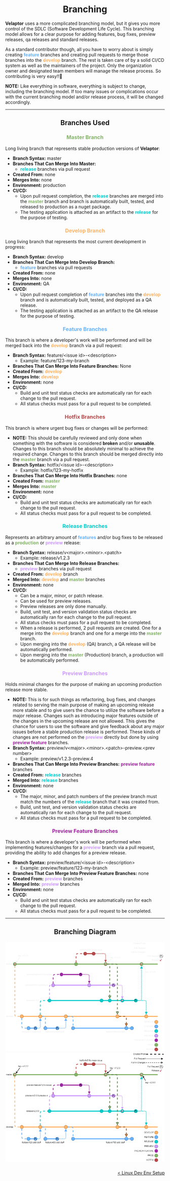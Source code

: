 <h1 align="center">Branching</h1>

**Velaptor** uses a more complicated branching model, but it gives you more control of the SDLC (Software Development Life Cycle).  This branching model allows for a clear purpose for adding features, bug fixes, preview releases, qa releases and standard releases.

As a standard contributor though, all you have to worry about is simply creating <span style="color: #66B2FF;font-weight:bold">feature</span> branches and creating pull requests to merge those branches into the <span style="color: #FFB366;font-weight:bold">develop</span> branch.  The rest is taken care of by a solid CI/CD system as well as the maintainers of the project.  Only the organization owner and designated team members will manage the release process.  So contributing is very easy!!🥳

**NOTE:** Like everything in software, everything is subject to change, including the branching model.  If too many issues or complications occur with the current branching model and/or release process, it will be changed accordingly.

---

<h2 align="center">Branches Used</h2>


<h3 align="center" style="color: #82B366;font-weight:bold">Master Branch</h3>

Long living branch that represents stable production versions of **Velaptor**:
- **Branch Syntax:** master
- **Branches That Can Merge Into Master:**
  - <span style="color: #00CCCC;font-weight:bold">release</span> branches via pull request
- **Created From:** none
- **Merges Into:** none
- **Environment:** production
- **CI/CD:**
  - Upon pull request completion, the <span style="color: #00CCCC;font-weight:bold">release</span> branches are merged into the <span style="color: #82B366;font-weight:bold">master</span> branch and branch is automatically built, tested, and released to production as a nuget package.
  - The testing application is attached as an artifact to the <span style="color: #00CCCC;font-weight:bold">release</span> for the purpose of testing.


<h3 align="center" style="color: #FFB366;font-weight:bold">Develop Branch</h3>

Long living branch that represents the most current development in progress:
- **Branch Syntax:** develop
- **Branches That Can Merge Into Develop Branch:**
  - <span style="color: #66B2FF;font-weight:bold">feature</span> branches via pull requests
- **Created From:** none
- **Merges Into:** none
- **Environment:** QA
- **CI/CD:**
  - Upon pull request completion of <span style="color: #66B2FF;font-weight:bold">feature</span> branches into the <span style="color: #FFB366;font-weight:bold">develop</span> branch and is automatically built, tested, and deployed as a QA release.
  - The testing application is attached as an artifact to the QA release for the purpose of testing.
   

<h3 align="center" style="color: #66B2FF;font-weight:bold">Feature Branches</h3>

This branch is where a developer's work will be performed and will be merged back into the <span style="color: #FFB366;font-weight:bold">develop</span> branch via a pull request:
- **Branch Syntax:** feature/\<issue id\>-\<description\>
  - Example: feature/123-my-branch
- **Branches That Can Merge Into Feature Branches:** None
- **Created From:** <span style="color: #FFB366;font-weight:bold">develop</span>
- **Merges Into:** <span style="color: #FFB366;font-weight:bold">develop</span>
- **Environment:** none
- **CI/CD:**
  - Build and unit test status checks are automatically ran for each change to the pull request.
  - All status checks must pass for a pull request to be completed.


<h3 align="center" style="color: #B84949;font-weight:bold">Hotfix Branches</h3>

This branch is where urgent bug fixes or changes will be performed:

- **NOTE:** This should be carefully reviewed and only done when something with the software is considered **broken** and/or **unusable**.  Changes to this branch should be absolutely minimal to achieve the required change.  Changes to this branch should be merged directly into the <span style="color: #82B366;font-weight:bold">master</span> branch via a pull request.
- **Branch Syntax:** hotfix/\<issue id\>-\<description\>
  - Example: hotfix/123-my-hotfix
- **Branches That Can Merge Into Hotfix Branches:** none
- **Created From:** <span style="color: #82B366;font-weight:bold">master</span>
- **Merges Into:** <span style="color: #82B366;font-weight:bold">master</span>
- **Environment:** none
- **CI/CD:**
  - Build and unit test status checks are automatically ran for each change to the pull request.
  - All status checks must pass for a pull request to be completed.


<h3 align="center" style="color: #00CCCC;font-weight:bold">Release Branches</h3> 

Represents an arbitrary amount of <span style="color: #66B2FF;font-weight:bold">features</span> and/or bug fixes to be released as a <span style="color: #82B366;font-weight:bold">production</span> or <span style="color: #CC99FF;font-weight:bold">preview</span> release:
- **Branch Syntax:** release/v\<major\>.\<minor\>.\<patch\>
  - Example: release/v1.2.3
- **Branches That Can Merge Into Release Branches:**
  - <span style="color: #CC99FF;font-weight:bold">preview</span> branches via pull request
- **Created From:** <span style="color: #FFB366;font-weight:bold">develop</span> branch
- **Merged Into:** <span style="color: #FFB366;font-weight:bold">develop</span> and <span style="color: #82B366;font-weight:bold">master</span> branches
- **Environment:** none
- **CI/CD:**
  - Can be a major, minor, or patch release.
  - Can be used for preview releases.
  - Preview releases are only done manually.
  - Build, unit test, and version validation status checks are automatically ran for each change to the pull request.
  - All status checks must pass for a pull request to be completed.
  - When a release is performed, 2 pull requests are created.  One for a merge into the <span style="color: #FFB366;font-weight:bold">develop</span> branch and one for a merge into the <span style="color: #82B366;font-weight:bold">master</span> branch.
  - Upon merging into the <span style="color: #FFB366;font-weight:bold">develop</span> (QA) branch, a QA release will be automatically performed.
  - Upon merging into the <span style="color: #82B366;font-weight:bold">master</span> (Production) branch, a production will be automatically performed.


<h3 align="center" style="color: #CC99FF;font-weight:bold">Preview Branches</h3>

Holds minimal changes for the purpose of making an upcoming production release more stable.
- **NOTE:** This is for such things as refactoring, bug fixes, and changes related to serving the main purpose of making an upcoming release more stable and to give users the chance to utilize the software before a major release.  Changes such as introducing major features outside of the changes in the upcoming release are not allowed.  This gives the chance for users to use the software and give feedback about any major issues before a stable production release is performed.  These kinds of changes are not performed on the <span style="color: #CC99FF;font-weight:bold">preview</span> directly but done by using <span style="color: #9E269E;font-weight:bold">preview feature</span> branches.
- **Branch Syntax:** preview/v\<major\>.\<minor\>.\<patch\>-preview.\<prev number\>
  - Example: preview/v1.2.3-preview.4
- **Branches That Can Merge Into Preview Branches:** <span style="color: #9E269E;font-weight:bold">preview feature</span> branches
- **Created From:** <span style="color: #00CCCC;font-weight:bold">release</span> branches
- **Merged Into:** <span style="color: #00CCCC;font-weight:bold">release</span> branches
- **Environment:** none
- **CI/CD:**
  - The major, minor, and patch numbers of the preview branch must match the numbers of the <span style="color: #00CCCC;font-weight:bold">release</span> branch that it was created from.
  - Build, unit test, and version validation status checks are automatically ran for each change to the pull request.
  - All status checks must pass for a pull request to be completed.


<h3 align="center" style="color: #9E269E;font-weight:bold">Preview Feature Branches</h3>

This branch is where a developer's work will be performed when implementing features/changes for a <span style="color: #CC99FF;font-weight:bold">preview</span> branch via a pull request, providing the ability to add changes for a preview release.
- **Branch Syntax:** preview/feature/\<issue id\>-\<description\>
  - Example: preview/feature/123-my-branch
- **Branches That Can Merge Into Preview Feature Branches:** none
- **Created From:** <span style="color: #CC99FF;font-weight:bold">preview</span> branches
- **Merged Into:** <span style="color: #CC99FF;font-weight:bold">preview</span> branches
- **Environment:** none
- **CI/CD:**
  - Build and unit test status checks are automatically ran for each change to the pull request.
  - All status checks must pass for a pull request to be completed.

---

<h2 align="center">
   <div>
      <span style="font-weight:bold">Branching Diagram</span>
   </div>

![BranchingDiagram](./Images/BranchingDiagram-DarkMode-v1.1.png#gh-dark-mode-only)
![BranchingDiagram](./Images/BranchingDiagram-LightMode-v1.1.png#gh-light-mode-only)
</h2>

<div align="right">

   [< Linux Dev Env Setup](./EnvironmentSetup/LinuxDevEnvSetup.md)
   <br/>
</div>
